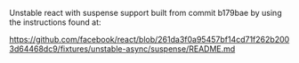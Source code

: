 Unstable react with suspense support built from commit b179bae by
using the instructions found at:

https://github.com/facebook/react/blob/261da3f0a95457bf14cd71f262b2003d64468dc9/fixtures/unstable-async/suspense/README.md
